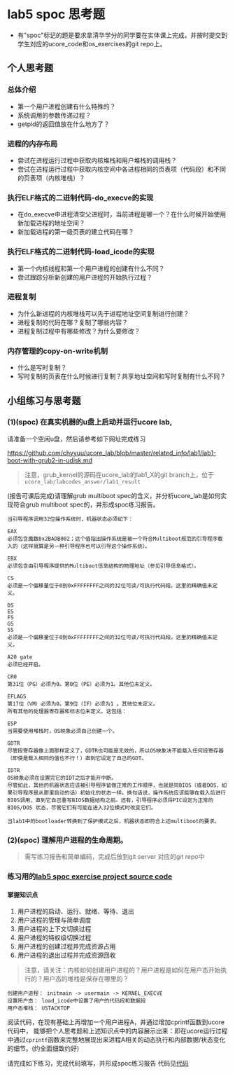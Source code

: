 # lab5 spoc 思考题

- 有"spoc"标记的题是要求拿清华学分的同学要在实体课上完成，并按时提交到学生对应的ucore_code和os_exercises的git repo上。


## 个人思考题

### 总体介绍

 - 第一个用户进程创建有什么特殊的？
 - 系统调用的参数传递过程？
 - getpid的返回值放在什么地方了？

### 进程的内存布局

 - 尝试在进程运行过程中获取内核堆栈和用户堆栈的调用栈？
 - 尝试在进程运行过程中获取内核空间中各进程相同的页表项（代码段）和不同的页表项（内核堆栈）？

### 执行ELF格式的二进制代码-do_execve的实现

 - 在do_execve中进程清空父进程时，当前进程是哪一个？在什么时候开始使用新加载进程的地址空间？
 - 新加载进程的第一级页表的建立代码在哪？

### 执行ELF格式的二进制代码-load_icode的实现

 - 第一个内核线程和第一个用户进程的创建有什么不同？
 - 尝试跟踪分析新创建的用户进程的开始执行过程？

### 进程复制

 - 为什么新进程的内核堆栈可以先于进程地址空间复制进行创建？
 - 进程复制的代码在哪？复制了哪些内容？
 - 进程复制过程中有哪些修改？为什么要修改？

### 内存管理的copy-on-write机制
 - 什么是写时复制？
 - 写时复制的页表在什么时候进行复制？共享地址空间和写时复制有什么不同？

## 小组练习与思考题

### (1)(spoc) 在真实机器的u盘上启动并运行ucore lab,

请准备一个空闲u盘，然后请参考如下网址完成练习

https://github.com/chyyuu/ucore_lab/blob/master/related_info/lab1/lab1-boot-with-grub2-in-udisk.md

> 注意，grub_kernel的源码在ucore_lab的lab1_X的git branch上，位于 `ucore_lab/labcodes_answer/lab1_result`

(报告可课后完成)请理解grub multiboot spec的含义，并分析ucore_lab是如何实现符合grub multiboot spec的，并形成spoc练习报告。

```
当引导程序调用32位操作系统时，机器状态必须如下：

EAX 
必须包含魔数0x2BADB002；这个值指出操作系统是被一个符合Multiboot规范的引导程序载入的（这样就算是另一种引导程序也可以引导这个操作系统）。

EBX 
必须包含由引导程序提供的Multiboot信息结构的物理地址（参见引导信息格式）。

CS 
必须是一个偏移量位于0到0xFFFFFFFF之间的32位可读/可执行代码段。这里的精确值未定义。

DS 
ES 
FS 
GS 
SS 
必须是一个偏移量位于0到0xFFFFFFFF之间的32位可读/可执行代码段。这里的精确值未定义。

A20 gate
必须已经开启。

CR0 
第31位（PG）必须为0。第0位（PE）必须为1。其他位未定义。

EFLAGS 
第17位（VM）必须为0。第9位（IF）必须为1 。其他位未定义。
所有其他的处理器寄存器和标志位未定义。这包括：

ESP 
当需要使用堆栈时，OS映象必须自己创建一个。

GDTR 
尽管段寄存器像上面那样定义了，GDTR也可能是无效的，所以OS映象决不能载入任何段寄存器（即使是载入相同的值也不行！）直到它设定了自己的GDT。

IDTR 
OS映象必须在设置完它的IDT之后才能开中断。
尽管如此，其他的机器状态应该被引导程序留做正常的工作顺序，也就是同BIOS（或者DOS，如果引导程序是从那里启动的话）初始化的状态一样。换句话说，操作系统应该能够在载入后进行BIOS调用，直到它自己重写BIOS数据结构之前。还有，引导程序必须将PIC设定为正常的BIOS/DOS 状态，尽管它们有可能在进入32位模式时改变它们。

当lab1中的bootloader转换到了保护模式之后，机器状态即符合上述multiboot的要求。

```

### (2)(spoc) 理解用户进程的生命周期。

> 需写练习报告和简单编码，完成后放到git server 对应的git repo中

### 练习用的[lab5 spoc exercise project source code](https://github.com/chyyuu/ucore_lab/tree/master/related_info/lab5/lab5-spoc-discuss)


#### 掌握知识点
1. 用户进程的启动、运行、就绪、等待、退出
2. 用户进程的管理与简单调度
3. 用户进程的上下文切换过程
4. 用户进程的特权级切换过程
5. 用户进程的创建过程并完成资源占用
6. 用户进程的退出过程并完成资源回收

> 注意，请关注：内核如何创建用户进程的？用户进程是如何在用户态开始执行的？用户态的堆栈是保存在哪里的？
```
创建用户进程： initmain -> usermain -> KERNEL_EXECVE
设置用户态： load_icode中设置了用户的代码段和数据段
用户态堆栈： USTACKTOP
```

阅读代码，在现有基础上再增加一个用户进程A，并通过增加cprintf函数到ucore代码中，
能够把个人思考题和上述知识点中的内容展示出来：即在ucore运行过程中通过`cprintf`函数来完整地展现出来进程A相关的动态执行和内部数据/状态变化的细节。(约全面细致约好)

请完成如下练习，完成代码填写，并形成spoc练习报告
代码见[代码](https://github.com/jinzxlala/ucore_lab_exercise/blob/master/related_info/lab5/lab5-spoc-discuss/kern/process/proc.c)

